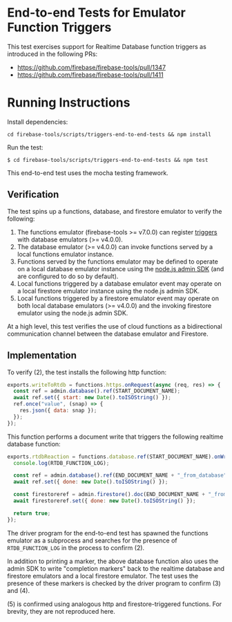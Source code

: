 # End-to-end Tests for Emulator Function Triggers

This test exercises support for Realtime Database function triggers as
introduced in the following PRs:

- https://github.com/firebase/firebase-tools/pull/1347
- https://github.com/firebase/firebase-tools/pull/1411

# Running Instructions

Install dependencies:

```
cd firebase-tools/scripts/triggers-end-to-end-tests && npm install
```

Run the test:

```
$ cd firebase-tools/scripts/triggers-end-to-end-tests && npm test
```

This end-to-end test uses the mocha testing framework.

## Verification

The test spins up a functions, database, and firestore emulator to verify the
following:

1. The functions emulator (firebase-tools >= v7.0.0) can register
   [triggers](https://firebase.google.com/docs/functions/database-events)
   with database emulators (>= v4.0.0).
2. The database emulator (>= v4.0.0) can invoke functions served by a local
   functions emulator instance.
3. Functions served by the functions emulator may be defined to operate on a
   local database emulator instance using the
   [node.js admin SDK](https://github.com/firebase/firebase-admin-node) (and are
   configured to do so by default).
4. Local functions triggered by a database emulator event may operate on a local
   firestore emulator instance using the node.js admin SDK.
5. Local functions triggered by a firestore emulator event may operate on both local
   database emulators (>= v4.0.0) and the invoking firestore emulator using the
   node.js admin SDK.

At a high level, this test verifies the use of cloud functions as a
bidirectional communication channel between the database emulator and Firestore.

## Implementation

To verify (2), the test installs the following http function:

```javascript
exports.writeToRtdb = functions.https.onRequest(async (req, res) => {
  const ref = admin.database().ref(START_DOCUMENT_NAME);
  await ref.set({ start: new Date().toISOString() });
  ref.once("value", (snap) => {
    res.json({ data: snap });
  });
});
```

This function performs a document write that triggers the following realtime
database function:

```javascript
exports.rtdbReaction = functions.database.ref(START_DOCUMENT_NAME).onWrite(async (change, ctx) => {
  console.log(RTDB_FUNCTION_LOG);

  const ref = admin.database().ref(END_DOCUMENT_NAME + "_from_database");
  await ref.set({ done: new Date().toISOString() });

  const firestoreref = admin.firestore().doc(END_DOCUMENT_NAME + "_from_database");
  await firestoreref.set({ done: new Date().toISOString() });

  return true;
});
```

The driver program for the end-to-end test has spawned the functions emulator as
a subprocess and searches for the presence of `RTDB_FUNCTION_LOG` in the process
to confirm (2).

In addition to printing a marker, the above database function also uses the
admin SDK to write "completion markers" back to the realtime database and
firestore emulators and a local firestore emulator. The test uses the presence of
these markers is checked by the driver program to confirm (3) and (4).

(5) is confirmed using analogous http and firestore-triggered functions. For
brevity, they are not reproduced here.
